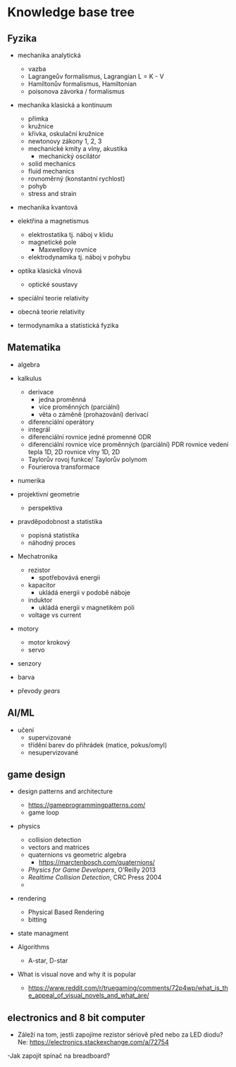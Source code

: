 # Knowledge base tree

## Fyzika

- mechanika analytická
  - vazba
  - Lagrangeův formalismus, Lagrangian L = K - V
  - Hamiltonův formalismus, Hamiltonian
  - poisonova závorka / formalismus
- mechanika klasická a kontinuum
  - přímka
  - kružnice
  - křivka, oskulační kružnice
  - newtonovy zákony 1, 2, 3
  - mechanické kmity a vlny, akustika
    - mechanický oscilátor
  - solid mechanics
  - fluid mechanics
  - rovnoměrný (konstantní rychlost)
  - pohyb
  - stress and strain
- mechanika kvantová
- elektřina a magnetismus
  - elektrostatika tj. náboj v klidu
  - magnetické pole
    - Maxwellovy rovnice
  - elektrodynamika tj. náboj v pohybu
- optika klasická vlnová
  - optické soustavy
- speciální teorie relativity
- obecná teorie relativity

- termodynamika a statistická fyzika

## Matematika

- algebra
- kalkulus
  - derivace
    - jedna proměnná
    - více proměnných (parciální)
    - věta o záměně (prohazování) derivací
  - diferenciální operátory
  - integrál
  - diferenciální rovnice jedné promenné ODR
  - diferenciální rovnice více proměnných (parciální) PDR
        rovnice vedení tepla 1D, 2D
        rovnice vlny  1D, 2D
  - Taylorův rovoj funkce/ Taylorův polynom
  - Fourierova transformace
- numerika
- projektivní geometrie
  - perspektiva

- pravděpodobnost a statistika
  - popisná statistika
  - náhodný proces

- Mechatronika
  - rezistor
    - spotřebovává energii
  - kapacitor
    - ukládá energii v podobě náboje
  - induktor
    - ukládá energii v magnetikém poli
  - voltage vs current

- motory
  - motor krokový
  - servo
- senzory
- barva

- převody *gears*

## AI/ML

- učení
  - supervizované
  - třídění barev do přihrádek (matice, pokus/omyl)
  - nesupervizované

## game design

- design patterns and architecture
  - <https://gameprogrammingpatterns.com/>
  - game loop

- physics
  - collision detection
  - vectors and matrices
  - quaternions vs geometric algebra
    - <https://marctenbosch.com/quaternions/>
  - *Physics for Game Developers*, O'Reilly 2013
  - *Realtime Collision Detection*, CRC Press 2004
  -
- rendering
  - Physical Based Rendering
  - bitting
- state managment

- Algorithms
  - A-star, D-star
  


- What is visual nove and why it is popular
  -  https://www.reddit.com/r/truegaming/comments/72p4wp/what_is_the_appeal_of_visual_novels_and_what_are/  

## electronics and 8 bit computer


- Záleží na tom, jestli zapojíme rezistor sériově před nebo za LED diodu?
  Ne: https://electronics.stackexchange.com/a/72754

-Jak zapojit spínač na breadboard?
 